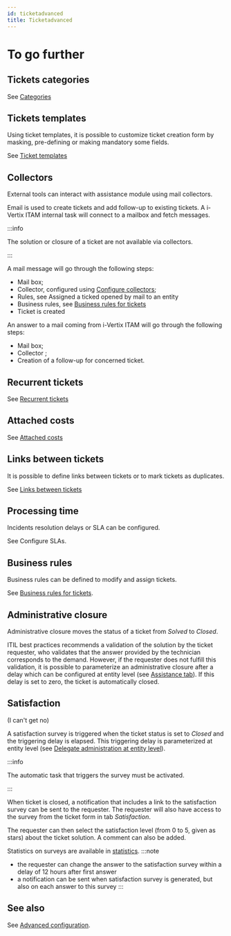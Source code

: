 ```yaml
---
id: ticketadvanced
title: Ticketadvanced
---
```


# To go further

## Tickets categories

See [Categories](../../../modules/assistance/categories)

## Tickets templates

Using ticket templates, it is possible to customize ticket creation form
by masking, pre-defining or making mandatory some fields.

See [Ticket templates](../../../modules/overview/templates)

## Collectors

External tools can interact with assistance module using mail
collectors.

Email is used to create tickets and add follow-up to existing tickets. A
i-Vertix ITAM internal task will connect to a mailbox and fetch messages.

:::info

The solution or closure of a ticket are not available via collectors.

:::

A mail message will go through the following steps:

- Mail box;
- Collector, configured using
  [Configure collectors](../../../modules/configuration/collectors);
- Rules, see Assigned a ticked opened by mail to an entity
- Business rules, see
  [Business rules for tickets](../../../modules/administration/rules/ticketbusinessrules)
- Ticket is created

An answer to a mail coming from i-Vertix ITAM will go through the following
steps:

- Mail box;
- Collector ;
- Creation of a follow-up for concerned ticket.

## Recurrent tickets

See
[Recurrent tickets](../../../modules/assistance/tickets/recurrentticket)

## Attached costs

See
[Attached costs](../../../modules/assistance/tickets/ticketmanagement)

## Links between tickets

It is possible to define links between tickets or to mark tickets as
duplicates.

See
[Links between tickets](../../../modules/assistance/tickets/ticketmanagement)

## Processing time

Incidents resolution delays or SLA can be configured.

See
Configure SLAs.

## Business rules

Business rules can be defined to modify and assign tickets.

See
[Business rules for tickets](../../../modules/administration/rules/ticketbusinessrules).

## Administrative closure

Administrative closure moves the status of a ticket from *Solved* to
*Closed*.

ITIL best practices recommends a validation of the solution by the
ticket requester, who validates that the answer provided by the
technician corresponds to the demand. However, if the requester does not
fulfill this validation, it is possible to parameterize an
administrative closure after a delay which can be configured at entity
level (see
[Assistance tab](../../../modules/administration/entities)). If this delay is set to zero, the ticket is automatically
closed.

## Satisfaction

(I can't get no)

A satisfaction survey is triggered when the ticket status is set to
*Closed* and the triggering delay is elapsed. This triggering delay is
parameterized at entity level (see
[Delegate administration at entity level](../../../modules/administration/entities)).

:::info

The automatic task that triggers the survey must be activated.

:::

When ticket is closed, a notification that includes a link to the
satisfaction survey can be sent to the requester. The requester will
also have access to the survey from the ticket form in tab
*Satisfaction*.

The requester can then select the satisfaction level (from 0 to 5, given
as stars) about the ticket solution. A comment can also be added.

Statistics on surveys are available in
[statistics](../../../modules/assistance/statistics).
:::note

- the requester can change the answer to the satisfaction survey within
  a delay of 12 hours after first answer
- a notification can be sent when satisfaction survey is generated, but
  also on each answer to this survey
:::

## See also

See
[Advanced configuration](../../../modules/assistance/categories).
